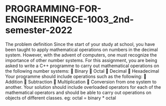 # PROGRAMMING-FOR-ENGINEERINGECE-1003_2nd-semester-2022
The problem definition Since the start of your study at school, you have been taught to apply mathematical operations on numbers in the decimal system. However, with the advent of computers, one must recognize the importance of other number systems. For this assignment, you are being asked to write a C++ programme to carry out mathematical operations on the following number systems:  Binary  Octal  Decimal  Hexadecimal Your programme should include operations such as the following:  Addition  Subtraction  Multiplication  Conversion from one system to another. Your solution should include overloaded operators for each of the mathematical operators and should be able to carry out operations on objects of different classes. eg: octal = binary * octal
